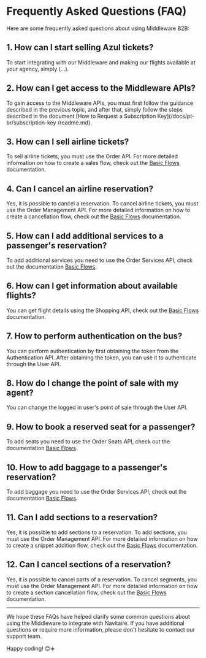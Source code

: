 # Frequently Asked Questions (FAQ)

Here are some frequently asked questions about using Middleware B2B:

## 1. How can I start selling Azul tickets?

To start integrating with our Middleware and making our flights available at your agency, simply (...).

## 2. How can I get access to the Middleware APIs?

To gain access to the Middleware APIs, you must first follow the guidance described in the previous topic, and after that, simply follow the steps described in the document [How to Request a Subscription Key](/docs/pt-br/subscription-key /readme.md).

## 3. How can I sell airline tickets?

To sell airline tickets, you must use the Order API. For more detailed information on how to create a sales flow, check out the [Basic Flows](/docs/en-us/postman/README.md) documentation.

## 4. Can I cancel an airline reservation?

Yes, it is possible to cancel a reservation.
To cancel airline tickets, you must use the Order Management API. For more detailed information on how to create a cancellation flow, check out the [Basic Flows](/docs/en-us/postman/README.md) documentation.

## 5. How can I add additional services to a passenger's reservation?

To add additional services you need to use the Order Services API, check out the documentation [Basic Flows](/docs/en-us/postman/README.md).

## 6. How can I get information about available flights?

You can get flight details using the Shopping API, check out the [Basic Flows](/docs/en-us/postman/README.md) documentation.

## 7. How to perform authentication on the bus?

You can perform authentication by first obtaining the token from the Authentication API. After obtaining the token, you can use it to authenticate through the User API.

## 8. How do I change the point of sale with my agent?

You can change the logged in user's point of sale through the User API.

## 9. How to book a reserved seat for a passenger?

To add seats you need to use the Order Seats API, check out the documentation [Basic Flows](/docs/en-us/postman/README.md).

## 10. How to add baggage to a passenger's reservation?

To add baggage you need to use the Order Services API, check out the documentation [Basic Flows](/docs/en-us/postman/README.md).

## 11. Can I add sections to a reservation?

Yes, it is possible to add sections to a reservation.
To add sections, you must use the Order Management API. For more detailed information on how to create a snippet addition flow, check out the [Basic Flows](/docs/en-us/postman/README.md) documentation.

## 12. Can I cancel sections of a reservation?

Yes, it is possible to cancel parts of a reservation.
To cancel segments, you must use the Order Management API. For more detailed information on how to create a section cancellation flow, check out the [Basic Flows](/docs/en-us/postman/README.md) documentation.

---

We hope these FAQs have helped clarify some common questions about using the Middleware to integrate with Navitaire. If you have additional questions or require more information, please don't hesitate to contact our support team.

Happy coding! 😊✈️